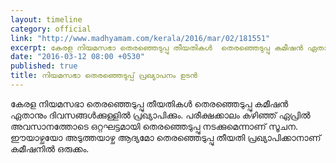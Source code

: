 ```yaml
---
layout: timeline
category: official
link: "http://www.madhyamam.com/kerala/2016/mar/02/181551"
excerpt: കേരള നിയമസഭാ തെരഞ്ഞെടുപ്പു തീയതികള്‍  തെരഞ്ഞെടുപ്പു കമീഷന്‍ ഏതാനും ദിവസങ്ങള്‍ക്കുള്ളില്‍ പ്രഖ്യാപിക്കും.
date: "2016-03-12 08:00 +0530"
published: true
title: നിയമസഭാ തെരഞ്ഞെടുപ്പ് പ്രഖ്യാപനം ഉടന്‍
---
```



കേരള നിയമസഭാ തെരഞ്ഞെടുപ്പു തീയതികള്‍  തെരഞ്ഞെടുപ്പു കമീഷന്‍ ഏതാനും ദിവസങ്ങള്‍ക്കുള്ളില്‍ പ്രഖ്യാപിക്കും. പരീക്ഷക്കാലം കഴിഞ്ഞ് ഏപ്രില്‍ അവസാനത്തോടെ ഒറ്റഘട്ടമായി തെരഞ്ഞെടുപ്പു നടക്കുമെന്നാണ് സൂചന. ഈയാഴ്ചയോ അടുത്തയാഴ്ച ആദ്യമോ തെരഞ്ഞെടുപ്പു തീയതി പ്രഖ്യാപിക്കാനാണ് കമീഷനില്‍ ഒരുക്കം.
